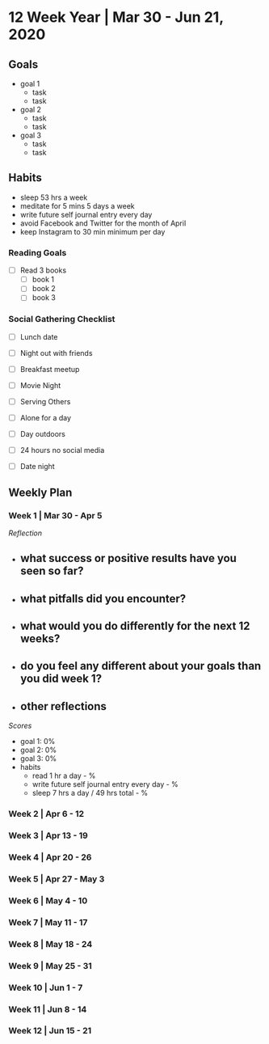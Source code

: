 12 Week Year | Mar 30 - Jun 21, 2020
==============

## Goals
- goal 1
    - task
    - task
- goal 2
    - task
    - task
- goal 3
    - task
    - task

## Habits
- sleep 53 hrs a week
- meditate for 5 mins 5 days a week
- write future self journal entry every day
- avoid Facebook and Twitter for the month of April
- keep Instagram to 30 min minimum per day


### Reading Goals
- [ ] Read 3 books
    - [ ] book 1
    - [ ] book 2
    - [ ] book 3

### Social Gathering Checklist
- [ ] Lunch date
- [ ] Night out with friends
- [ ] Breakfast meetup
- [ ] Movie Night
- [ ] Serving Others
- [ ] Alone for a day
- [ ] Day outdoors
- [ ] 24 hours no social media
- [ ] Date night


## Weekly Plan

### Week 1 | Mar 30 - Apr 5

  _Reflection_   
- what success or positive results have you seen so far?
    - 
- what pitfalls did you encounter?
    - 
- what would you do differently for the next 12 weeks?
    - 
- do you feel any different about your goals than you did week 1?
    -
- other reflections
    - 

_Scores_
- goal 1: 0%
- goal 2: 0%
- goal 3: 0%
- habits 
    - read 1 hr a day - %
    - write future self journal entry every day - %
    - sleep 7 hrs a day / 49 hrs total - %


### Week 2 | Apr 6 - 12

### Week 3 | Apr 13 - 19

### Week 4 | Apr 20 - 26

### Week 5 | Apr 27 - May 3

### Week 6 | May 4 - 10

### Week 7 | May 11 - 17

### Week 8 | May 18 - 24

### Week 9 | May 25 - 31

### Week 10 | Jun 1 - 7

### Week 11 | Jun 8 - 14

### Week 12 | Jun 15 - 21